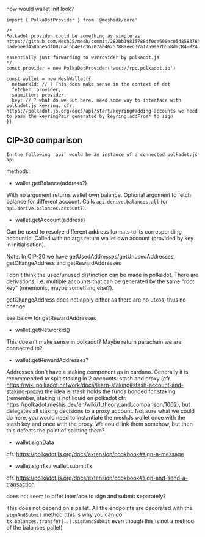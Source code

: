 how would wallet init look?

```
import { PolkaDotProvider } from '@meshsdk/core'

/*
Polkadot provider could be something as simple as https://github.com/MeshJS/mesh/commit/282bb19815788df0ce600ec05d858376b0a5933a#diff-bade6eed458bbe5df0026a1bb4e1c36207ab4625788aeed37a17599a7b558dacR4-R24

essentially just forwarding to wsProvider by polkadot.js
*/
const provider = new PolkaDotProvider('wss://rpc.polkadot.io')

const wallet = new MeshWallet({
  networkId: // ? This does make sense in the context of dot
  fetcher: provider,
  submitter: provider,
  key: // ? what do we put here. need some way to interface with polkadot.js keyring. cfr. https://polkadot.js.org/docs/api/start/keyring#adding-accounts we need to pass the keyringPair generated by keyring.addFrom* to sign
})
```

## CIP-30 comparison

```
In the following `api` would be an instance of a connected polkadot.js api
```

methods:

- wallet.getBalance(address?)

With no argument returns wallet own balance. Optional argument to fetch balance for different account.
Calls `api.derive.balances.all` (or `api.derive.balances.account`?).

- wallet.getAccount(address)

Can be used to resolve different address formats to its corresponding accountId. Called with no args return wallet own account (provided by key in initialisation).

Note: In CIP-30 we have getUsedAddresses/getUnusedAddresses, getChangeAddress and getRewardAddresses

I don't think the used/unused distinction can be made in polkadot. There are derivations, i.e. multiple accounts that can be generated by the same "root key" (mnemonic, maybe something else?).

getChangeAddress does not apply either as there are no utxos, thus no change.

see below for getRewardAddresses

- wallet.getNetworkId()

This doesn't make sense in polkadot? Maybe return parachain we are connected to?

- wallet.getRewardAddresses?

Addresses don't have a staking component as in cardano. Generally it is recommended to split staking in 2 accounts: stash and proxy (cfr. https://wiki.polkadot.network/docs/learn-staking#stash-account-and-staking-proxy) the idea is stash holds the funds bonded for staking (remember, staking is not liquid on polkadot cfr. https://polkadot.meshjs.dev/en/wiki/1_theory_and_comparison/1002), but delegates all staking decisions to a proxy account.
Not sure what we could do here, you would need to instantiate the meshJs wallet once with the stash key and once with the proxy. We could link them somehow, but then this defeats the point of splitting them?

- wallet.signData

cfr. https://polkadot.js.org/docs/extension/cookbook#sign-a-message

- wallet.signTx / wallet.submitTx

cfr. https://polkadot.js.org/docs/extension/cookbook#sign-and-send-a-transaction

does not seem to offer interface to sign and submit separately?

This does not depend on a pallet. All the endpoints are decorated with the `signAndSubmit` method (this is why you can do `tx.balances.transfer(..).signAndSubmit` even though this is not a method of the balances pallet) 
